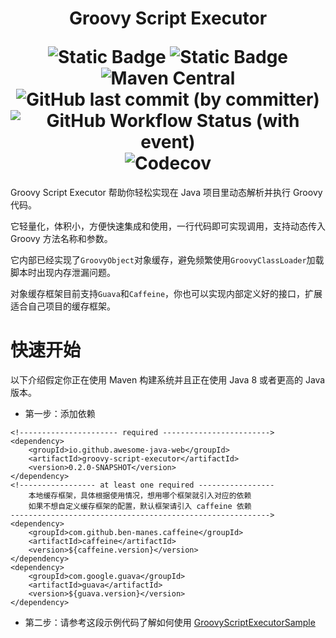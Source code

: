 <h1 align="center">
    <p>Groovy Script Executor</p>
    <img alt="Static Badge" src="https://img.shields.io/badge/license-MIT-red">
    <img alt="Static Badge" src="https://img.shields.io/badge/JDK-8+-blue">
    <img alt="Maven Central" src="https://img.shields.io/maven-central/v/io.github.awesome-java-web/groovy-script-executor?color=blue">
    <img alt="GitHub last commit (by committer)" src="https://img.shields.io/github/last-commit/awesome-java-web/groovy-script-executor?color=blue">
    <img alt="GitHub Workflow Status (with event)" src="https://img.shields.io/github/actions/workflow/status/awesome-java-web/groovy-script-executor/maven.yml">
    <img alt="Codecov" src="https://img.shields.io/codecov/c/github/awesome-java-web/groovy-script-executor?color=brightgreen">
</h1>

Groovy Script Executor 帮助你轻松实现在 Java 项目里动态解析并执行 Groovy 代码。

它轻量化，体积小，方便快速集成和使用，一行代码即可实现调用，支持动态传入 Groovy 方法名称和参数。

它内部已经实现了`GroovyObject`对象缓存，避免频繁使用`GroovyClassLoader`加载脚本时出现内存泄漏问题。

对象缓存框架目前支持`Guava`和`Caffeine`，你也可以实现内部定义好的接口，扩展适合自己项目的缓存框架。

# 快速开始
以下介绍假定你正在使用 Maven 构建系统并且正在使用 Java 8 或者更高的 Java 版本。
- 第一步：添加依赖
```
<!---------------------- required ------------------------>
<dependency>
    <groupId>io.github.awesome-java-web</groupId>
    <artifactId>groovy-script-executor</artifactId>
    <version>0.2.0-SNAPSHOT</version>
</dependency>
<!----------------- at least one required -----------------
    本地缓存框架，具体根据使用情况，想用哪个框架就引入对应的依赖
    如果不想自定义缓存框架的配置，默认框架请引入 caffeine 依赖
---------------------------------------------------------->
<dependency>
    <groupId>com.github.ben-manes.caffeine</groupId>
    <artifactId>caffeine</artifactId>
    <version>${caffeine.version}</version>
</dependency>
<dependency>
    <groupId>com.google.guava</groupId>
    <artifactId>guava</artifactId>
    <version>${guava.version}</version>
</dependency>
```
- 第二步：请参考这段示例代码了解如何使用
[GroovyScriptExecutorSample](https://github.com/awesome-java-web/groovy-script-executor/blob/0.2.0/src/test/java/com/github/awesome/scripting/groovy/GroovyScriptExecutorSample.java)
